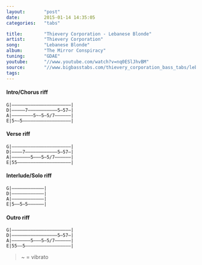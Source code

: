 ```yaml
---
layout:       "post"
date:         2015-01-14 14:35:05
categories:   "tabs"

title:        "Thievery Corporation - Lebanese Blonde"
artist:       "Thievery Corporation"
song:         "Lebanese Blonde"
album:        "The Mirror Conspiracy"
tuning:       "GDAE"
youtube:      "//www.youtube.com/watch?v=nq0ESlJhvBM"
source:       "//www.bigbasstabs.com/thievery_corporation_bass_tabs/lebanese_blonde.html"
tags:         
---
```


#### Intro/Chorus riff
```
G|——————————————————————|
D|—————7———————————5—57—|
A|————————5~—5—5/7——————|
E|5~—5——————————————————|
```

#### Verse riff

```
G|——————————————————————|
D|————7————————————5—57—|
A|———————5———5—5/7——————|
E|55————————————————————|
```

#### Interlude/Solo riff
```
G|————————————|
D|————————————|
A|————————————|
E|5——5—5——————|
```

#### Outro riff
```
G|——————————————————————|
D|—————————————————5—57—|
A|———————5———5—5/7——————|
E|55——5—————————————————|
```

> ~ = vibrato